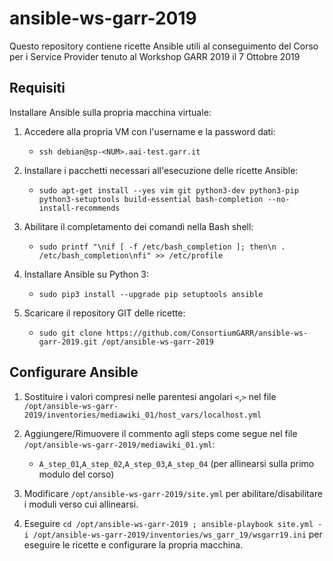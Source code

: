 # ansible-ws-garr-2019

Questo repository contiene ricette Ansible utili al conseguimento del Corso per i Service Provider tenuto al Workshop GARR 2019 il 7 Ottobre 2019

## Requisiti

Installare Ansible sulla propria macchina virtuale:

1. Accedere alla propria VM con l'username e la password dati:
   * `ssh debian@sp-<NUM>.aai-test.garr.it`

2. Installare i pacchetti necessari all'esecuzione delle ricette Ansible:
   * `sudo apt-get install --yes vim git python3-dev python3-pip python3-setuptools build-essential bash-completion --no-install-recommends`

4. Abilitare il completamento dei comandi nella Bash shell:
   * `sudo printf "\nif [ -f /etc/bash_completion ]; then\n . /etc/bash_completion\nfi" >> /etc/profile`
   
5. Installare Ansible su Python 3:
   * `sudo pip3 install --upgrade pip setuptools ansible`
   
6. Scaricare il repository GIT delle ricette:
   * `sudo git clone https://github.com/ConsortiumGARR/ansible-ws-garr-2019.git /opt/ansible-ws-garr-2019`

## Configurare Ansible

1. Sostituire i valori compresi nelle parentesi angolari `<`,`>` nel file `/opt/ansible-ws-garr-2019/inventories/mediawiki_01/host_vars/localhost.yml`

2. Aggiungere/Rimuovere il commento agli steps come segue nel file `/opt/ansible-ws-garr-2019/mediawiki_01.yml`:
   * `A_step_01`,`A_step_02`,`A_step_03`,`A_step_04` (per allinearsi sulla primo modulo del corso)

3. Modificare `/opt/ansible-ws-garr-2019/site.yml` per abilitare/disabilitare i moduli verso cui allinearsi.

4. Eseguire `cd /opt/ansible-ws-garr-2019 ; ansible-playbook site.yml -i /opt/ansible-ws-garr-2019/inventories/ws_garr_19/wsgarr19.ini` per eseguire le ricette e configurare la propria macchina.
